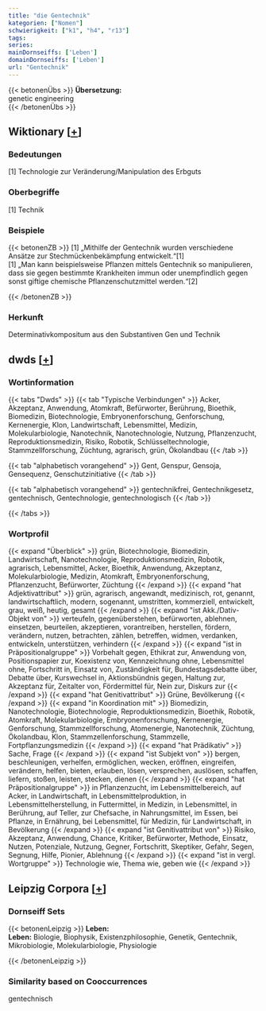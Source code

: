 ```yaml
---
title: "die Gentechnik"
kategorien: ["Nomen"]
schwierigkeit: ["k1", "h4", "r13"]
tags:
series:
mainDornseiffs: ['Leben']
domainDornseiffs: ['Leben']
url: "Gentechnik"
---
```


{{< betonenÜbs >}}
**Übersetzung:**  
genetic engineering  
{{< /betonenÜbs >}}

## Wiktionary [[+](https://de.wiktionary.org/wiki/Gentechnik)]

### Bedeutungen
[1] Technologie zur Veränderung/Manipulation des Erbguts  

### Oberbegriffe
[1] Technik  

### Beispiele
{{< betonenZB >}}
[1] „Mithilfe der Gentechnik wurden verschiedene Ansätze zur Stechmückenbekämpfung entwickelt.“[1]  
[1] „Man kann beispielsweise Pflanzen mittels Gentechnik so manipulieren, dass sie gegen bestimmte Krankheiten immun oder unempfindlich gegen sonst giftige chemische Pflanzenschutzmittel werden.“[2]  

{{< /betonenZB >}}
### Herkunft
Determinativkompositum aus den Substantiven Gen und Technik  



## dwds [[+](https://www.dwds.de/wb/Gentechnik)]

### Wortinformation
{{< tabs "Dwds" >}}
{{< tab "Typische Verbindungen" >}}
Acker, Akzeptanz, Anwendung, Atomkraft, Befürworter, Berührung, Bioethik, Biomedizin, Biotechnologie, Embryonenforschung, Genforschung, Kernenergie, Klon, Landwirtschaft, Lebensmittel, Medizin, Molekularbiologie, Nanotechnik, Nanotechnologie, Nutzung, Pflanzenzucht, Reproduktionsmedizin, Risiko, Robotik, Schlüsseltechnologie, Stammzellforschung, Züchtung, agrarisch, grün, Ökolandbau
{{< /tab >}}

{{< tab "alphabetisch vorangehend" >}}
Gent, Genspur, Gensoja, Gensequenz, Genschutzinitiative
{{< /tab >}}

{{< tab "alphabetisch vorangehend" >}}
gentechnikfrei, Gentechnikgesetz, gentechnisch, Gentechnologie, gentechnologisch
{{< /tab >}}

{{< /tabs >}}

### Wortprofil
{{< expand "Überblick" >}} grün, Biotechnologie, Biomedizin, Landwirtschaft, Nanotechnologie, Reproduktionsmedizin, Robotik, agrarisch, Lebensmittel, Acker, Bioethik, Anwendung, Akzeptanz, Molekularbiologie, Medizin, Atomkraft, Embryonenforschung, Pflanzenzucht, Befürworter, Züchtung {{< /expand >}}
{{< expand "hat Adjektivattribut" >}} grün, agrarisch, angewandt, medizinisch, rot, genannt, landwirtschaftlich, modern, sogenannt, umstritten, kommerziell, entwickelt, grau, weiß, heutig, gesamt {{< /expand >}}
{{< expand "ist Akk./Dativ-Objekt von" >}} verteufeln, gegenüberstehen, befürworten, ablehnen, einsetzen, beurteilen, akzeptieren, vorantreiben, herstellen, fördern, verändern, nutzen, betrachten, zählen, betreffen, widmen, verdanken, entwickeln, unterstützen, verhindern {{< /expand >}}
{{< expand "ist in Präpositionalgruppe" >}} Vorbehalt gegen, Ethikrat zur, Anwendung von, Positionspapier zur, Koexistenz von, Kennzeichnung ohne, Lebensmittel ohne, Fortschritt in, Einsatz von, Zuständigkeit für, Bundestagsdebatte über, Debatte über, Kurswechsel in, Aktionsbündnis gegen, Haltung zur, Akzeptanz für, Zeitalter von, Fördermittel für, Nein zur, Diskurs zur {{< /expand >}}
{{< expand "hat Genitivattribut" >}} Grüne, Bevölkerung {{< /expand >}}
{{< expand "in Koordination mit" >}} Biomedizin, Nanotechnologie, Biotechnologie, Reproduktionsmedizin, Bioethik, Robotik, Atomkraft, Molekularbiologie, Embryonenforschung, Kernenergie, Genforschung, Stammzellforschung, Atomenergie, Nanotechnik, Züchtung, Ökolandbau, Klon, Stammzellenforschung, Stammzelle, Fortpflanzungsmedizin {{< /expand >}}
{{< expand "hat Prädikativ" >}} Sache, Frage {{< /expand >}}
{{< expand "ist Subjekt von" >}} bergen, beschleunigen, verhelfen, ermöglichen, wecken, eröffnen, eingreifen, verändern, helfen, bieten, erlauben, lösen, versprechen, auslösen, schaffen, liefern, stoßen, leisten, stecken, dienen {{< /expand >}}
{{< expand "hat Präpositionalgruppe" >}} in Pflanzenzucht, im Lebensmittelbereich, auf Acker, in Landwirtschaft, in Lebensmittelproduktion, in Lebensmittelherstellung, in Futtermittel, in Medizin, in Lebensmittel, in Berührung, auf Teller, zur Chefsache, in Nahrungsmittel, im Essen, bei Pflanze, in Ernährung, bei Lebensmittel, für Medizin, für Landwirtschaft, in Bevölkerung {{< /expand >}}
{{< expand "ist Genitivattribut von" >}} Risiko, Akzeptanz, Anwendung, Chance, Kritiker, Befürworter, Methode, Einsatz, Nutzen, Potenziale, Nutzung, Gegner, Fortschritt, Skeptiker, Gefahr, Segen, Segnung, Hilfe, Pionier, Ablehnung {{< /expand >}}
{{< expand "ist in vergl. Wortgruppe" >}} Technologie wie, Thema wie, geben wie {{< /expand >}}

## Leipzig Corpora [[+](https://corpora.uni-leipzig.de/en/res?word=Gentechnik&corpusId=deu_newscrawl-public_2018)]

### Dornseiff Sets
{{< betonenLeipzig >}}
**Leben:**  
**Leben:** Biologie, Biophysik, Existenzphilosophie, Genetik, Gentechnik, Mikrobiologie, Molekularbiologie, Physiologie  

{{< /betonenLeipzig >}}

### Similarity based on Cooccurrences
gentechnisch

